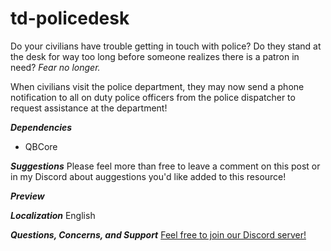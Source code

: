 # td-policedesk

Do your civilians have trouble getting in touch with police? Do they stand at the desk for way too long before someone realizes there is a patron in need?
_Fear no longer._

When civilians visit the police department, they may now send a phone notification to all on duty police officers from the police dispatcher to request assistance at the department!

**_Dependencies_**

- QBCore

**_Suggestions_**
Please feel more than free to leave a comment on this post or in my Discord about auggestions you'd like added to this resource!

**_Preview_**

**_Localization_**
English

**_Questions, Concerns, and Support_**
[Feel free to join our Discord server!](https://discord.com/invite/Sft3RpBz2w)
